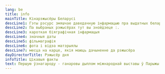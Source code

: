 ```yaml
---
lang: be
title: info
mainTitle: Кінарэжысёры Беларусі
descLine1: Гэты рэсурс змяшчае даведачную інфармацыю пра выдатных беларускіх кінарэжысёраў.
descLine2: Па выбраных рэжысёрах тут вы знойдзеце :.
descLine3: кароткая біяграфічная інфармацыя
descLine4: значныя даты
descLine5: фільмаграфія
descLine6: фота і відэа матэрыялы
descLine7: месца на карце, якія маюць дачыненне да рэжысёра
dayDirectorTitle: Рэжысёр дня
infoTitle: Цікавыя факты
text: Першую ўзнагароду - ганаровы дыплом міжнароднай выставы ў Парыжы - атрымаў дзіцячы музычны фільм «Канцэрт Бетховена» на музыку Ісаака Дунаеўскага. А самай касавай беларускай стужкай была моладзевая сацыяльная драма «Мяне клічуць Арлекіна» Валерыя Рыбарева (1987). Па выніках пракатаў ў кінатэатрах на тэрыторыі былога СССР за 15 месяцаў стужка сабрала 42 мільёны гледачоў - гэта абсалютны рэкорд. На другім месцы - камедыя Ігара Дабралюбава «Белыя Росы» (1983). На трэцім - дзіцячы прыгодніцкі фільм «Дзяўчынка шукае бацьку» рэжысёра Льва Голуба (1959), якую паглядзелі амаль 35,5 мільёна чалавек і паказалі ў 83 краінах (абсалютны геаграфічны лідэр!). Дарэчы, акупляльным лічыцца фільм, які сабраў мінімум 16 - 20 мільёнаў гледачоў. У гісторыі нашага кіно такіх карцін няшмат - каля трох дзясяткаў. Усяго ж фільматэка музея налічвае 550 гульнявых, 180 анімацыйных і каля 3000 дакументальных стужак. Многія беларускія карціны заваявалі народную любоў. Напрыклад, лірычная музычная камедыя «Маё каханне» (1940) не сыходзіла з экранаў савецкіх кінатэатраў 30 гадоў. Дзеля станоўчых эмоцый гледачы зноў і зноў ішлі глядзець выдуманую гісторыю з хэпі-эндам.
---
```


